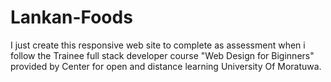 # Lankan-Foods
I just create this responsive web site to complete as assessment when i follow the Trainee full stack developer course "Web Design for Biginners" provided by Center for open and distance learning University Of Moratuwa.